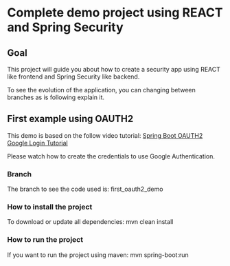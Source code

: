 # Complete demo project using REACT and Spring Security

## Goal
This project will guide you about how to create a security app using REACT like frontend and Spring Security like backend.

To see the evolution of the application, you can changing between branches as is following explain it.

## First example using OAUTH2

This demo is based on the follow video tutorial:
[Spring Boot OAUTH2 Google Login Tutorial](https://www.youtube.com/watch?v=GNKxGHVD1Eg)

Please watch how to create the credentials to use Google Authentication.

### Branch
The branch to see the code used is: first_oauth2_demo

### How to install the project
To download or update all dependencies:
mvn clean install

### How to run the project
If you want to run the project using maven:
mvn spring-boot:run

